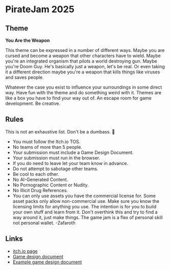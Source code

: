 # PirateJam 2025 

## Theme
**You Are the Weapon**

This theme can be expressed in a number of different ways. Maybe you are cursed and become a weapon that other characters have to wield. Maybe you're an integrated organism that pilots a world destroying gun. Maybe you're Doom Guy. He's basically just a weapon, let's be real. Or even taking it a different direction maybe you're a weapon that kills things like viruses and saves people.

Whatever the case you exist to influence your surroundings in some direct way. Have fun with the theme and do something weird with it. Themes are like a box you have to find your way out of. An escape room for game development. Be creative.

## Rules
This is not an exhaustive list. Don't be a dumbass. 👺
- You must follow the Itch.io TOS.
- No teams of more than 5 people.
- Your submission must include a Game Design Document.
- Your submission must run in the browser.
- If you do need to leave let your team know in advance.
- Do not attempt to sabotage other teams.
- Be cool to each other.
- No AI-Generated Content.
- No Pornographic Content or Nudity.
- No Illicit Drug References.
- You can only use assets you have the commercial license for.
Some asset packs only allow non-commercial use.
Make sure you know the licensing limits for anything you use.
The intention is for you to build your own stuff and learn from it.
Don't overthink this and try to find a way around it, just make things.
The game jam is a flex of personal skill not personal wallet. -Zafaroth

## Links
- [itch.io page](https://itch.io/jam/pirate)
- [Game design document](https://docs.google.com/document/d/1aReHV6EqCoqDB2qpK5EwaXW3EOqHTEGHjGPLJ6x1Gu4/edit?tab=t.0)
- [Example game design document](https://docs.google.com/document/d/1Vl7BMvzUOhbunJrI_X1gUc6x-LAp3aaBiPwHUf27B70/preview?tab=t.0)